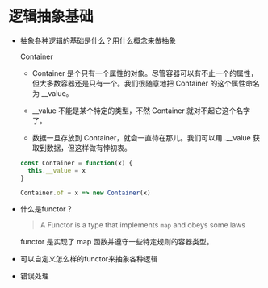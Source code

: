 # 逻辑抽象基础

* 抽象各种逻辑的基础是什么？用什么概念来做抽象

  Container

  - Container 是个只有一个属性的对象。尽管容器可以有不止一个的属性，但大多数容器还是只有一个。我们很随意地把 Container 的这个属性命名为 __value。

  - __value 不能是某个特定的类型，不然 Container 就对不起它这个名字了。

  - 数据一旦存放到 Container，就会一直待在那儿。我们可以用 .__value 获取到数据，但这样做有悖初衷。

  ```js
  const Container = function(x) {
    this.__value = x
  }

  Container.of = x => new Container(x)
  ```

* 什么是functor？ 

  > A Functor is a type that implements `map` and obeys some laws

  functor 是实现了 map 函数并遵守一些特定规则的容器类型。

* 可以自定义怎么样的functor来抽象各种逻辑

* 错误处理
